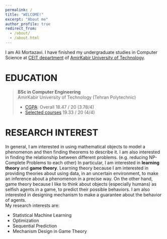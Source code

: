 ```yaml
---
permalink: /
title: "WELCOME!"
excerpt: "About me"
author_profile: true
redirect_from: 
  - /about/
  - /about.html
---
```

I am Ali Mortazavi. I have finished my undergraduate studies in Computer Science at [CEIT department](http://ceit.aut.ac.ir/autcms/home.htm?depurl=computer-engineering&lang=en) of [AmirKabir University of Technology](http://aut.ac.ir/aut/).
<br> 



EDUCATION
======
> **BSc in Computer Engineering** <br>
> AmirKabir University of Technology (Tehran Polytechnic)
> * [CGPA](https://github.com/AliMorty/AliMorty.github.io/raw/master/files/Transcript_Ali_Mortazavi.pdf):   Overall         18.47 / 20 (3.78/4)
> * [Selected courses](https://alimorty.github.io//education/)   19.33 / 20 (4/4) <br>
                                                                  
RESEARCH INTEREST
======
In general, I am interested in using mathematical objects to model a phenomenon and then finding theorems to describe it. 
I am also interested in finding the relationship between different problems. (e.g. reducing NP-Complete Problems to each other) In particular, I am interested in **learning theory** and **game theory**. 
Learning theory because I am interested in providing theories about using data, in an uncertain environment, to make an inference about a phenomenon in a precise way. 
On the other hand, game theory because I like to think about objects (especially humans) as selfish agents in a game, to predict their possible behaviors. 
I am also interested in designing mechanism to make a guarantee about the behavior of agents. <br>
My research interests are: <br>

*	Statistical Machine Learning 
*	Optimization
*	Sequential Prediction
*	Mechanism Design in Game Theory






  





